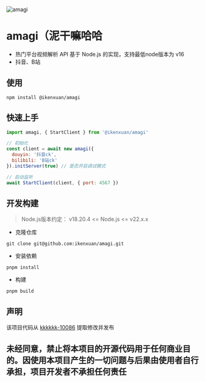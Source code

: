 ![amagi](https://socialify.git.ci/ikenxuan/amagi/image?font=Source%20Code%20Pro&forks=1&issues=1&language=1&name=1&owner=1&pattern=Floating%20Cogs&pulls=1&stargazers=1&theme=Auto)

# amagi（泥干嘛哈哈
* 热门平台视频解析 API 基于 Node.js 的实现，支持最低node版本为 v16
* 抖音、B站

## 使用
```
npm install @ikenxuan/amagi
```
## 快速上手
```js
import amagi, { StartClient } from '@ikenxuan/amagi'

// 初始化
const client = await new amagi({
  douyin: '抖音ck',
  bilibili: 'B站ck'
}).initServer(true) // 是否开启调试模式

// 启动监听
await StartClient(client, { port: 4567 })
```
## 开发构建
> Node.js版本约定：
> v18.20.4 <= Node.js  <= v22.x.x
* 克隆仓库
```
git clone git@github.com:ikenxuan/amagi.git
```
* 安装依赖
```
pnpm install
```
* 构建
```
pnpm build
```

## 声明
该项目代码从 [kkkkkk-10086](https://github.com/ikenxuan/kkkkkk-10086) 提取修改并发布

<h2>未经同意，禁止将本项目的开源代码用于任何商业目的。因使用本项目产生的一切问题与后果由使用者自行承担，项目开发者不承担任何责任</h2>